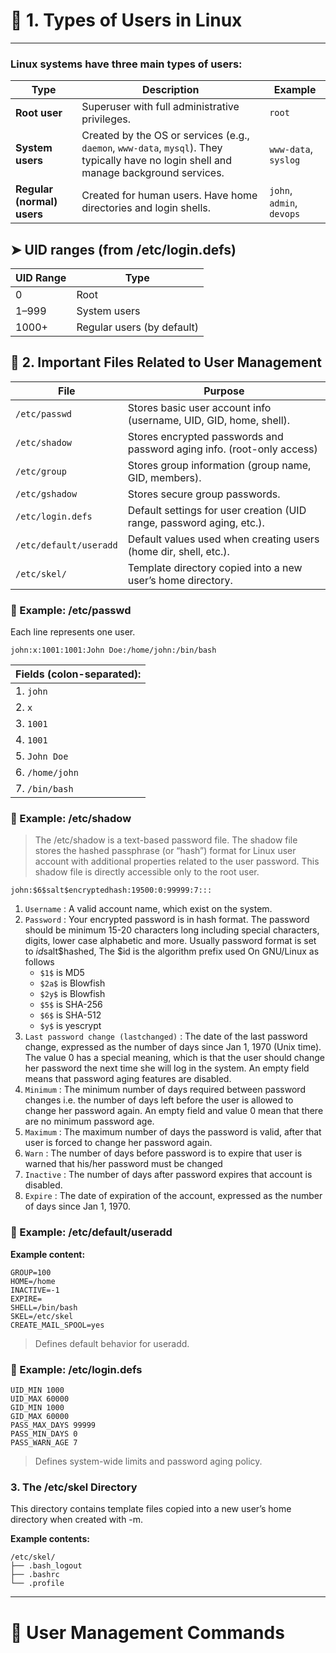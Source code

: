 # 🧠 1. Types of Users in Linux
---
### Linux systems have three main types of users:

| Type                       | Description                                                                                                                             | Example                   |
| -------------------------- | --------------------------------------------------------------------------------------------------------------------------------------- | ------------------------- |
| **Root user**              | Superuser with full administrative privileges.                                                                                          | `root`                    |
| **System users**           | Created by the OS or services (e.g., `daemon`, `www-data`, `mysql`). They typically have no login shell and manage background services. | `www-data`, `syslog`      |
| **Regular (normal) users** | Created for human users. Have home directories and login shells.                                                                        | `john`, `admin`, `devops` |


## ➤ UID ranges (from /etc/login.defs)

| UID Range | Type                       |
| --------- | -------------------------- |
| 0         | Root                       |
| 1–999     | System users               |
| 1000+     | Regular users (by default) |


## 📁 2. Important Files Related to User Management

| File                   | Purpose                                                                |
| ---------------------- | ---------------------------------------------------------------------- |
| `/etc/passwd`          | Stores basic user account info (username, UID, GID, home, shell).      |
| `/etc/shadow`          | Stores encrypted passwords and password aging info. (root-only access) |
| `/etc/group`           | Stores group information (group name, GID, members).                   |
| `/etc/gshadow`         | Stores secure group passwords.                                         |
| `/etc/login.defs`      | Default settings for user creation (UID range, password aging, etc.).  |
| `/etc/default/useradd` | Default values used when creating users (home dir, shell, etc.).       |
| `/etc/skel/`           | Template directory copied into a new user’s home directory.            |


### 🧩 Example: /etc/passwd

Each line represents one user.
```
john:x:1001:1001:John Doe:/home/john:/bin/bash
```
| **Fields (colon-separated):**												          	              |				
| ----------------------------------------------------------------------------- |
| 1. `john`		 		  | username												                          |
| 2. `x`		 		    | password placeholder (actual password in /etc/shadow)     |
| 3. `1001` 	 		  | UID													                              |
| 4. `1001`		 		  | primary GID											                          |
| 5. `John Doe`	 		| comment (GECOS field)									                    |
| 6. `/home/john` 	| home directory										                        |
| 7. `/bin/bash` 		| login shell											                          |

### 🧩 Example: /etc/shadow
> The /etc/shadow is a text-based password file. The shadow file stores the hashed passphrase (or “hash”) format for Linux user account with additional properties related to the user password. This shadow file is directly accessible only to the root user.

```
john:$6$salt$encryptedhash:19500:0:99999:7:::
```
1. `Username` : A valid account name, which exist on the system.
2. `Password` : Your encrypted password is in hash format. The password should be minimum 15-20 characters long including special characters, digits, lower case alphabetic and more. Usually password format is set to $id$salt$hashed, The $id is the algorithm prefix used On GNU/Linux as follows
    - `$1$` is MD5
    - `$2a$` is Blowfish
    - `$2y$` is Blowfish
    - `$5$` is SHA-256
    - `$6$` is SHA-512
    - `$y$` is yescrypt
3. `Last password change (lastchanged)` : The date of the last password change, expressed as the number of days since Jan 1, 1970 (Unix time). The value 0 has a special meaning, which is that the user should change her password the next time she will log in the system. An empty field means that password aging features are disabled.
4. `Minimum` : The minimum number of days required between password changes i.e. the number of days left before the user is allowed to change her password again. An empty field and value 0 mean that there are no minimum password age.
5. `Maximum` : The maximum number of days the password is valid, after that user is forced to change her password again.
6. `Warn` : The number of days before password is to expire that user is warned that his/her password must be changed
7. `Inactive` : The number of days after password expires that account is disabled.
8. `Expire` : The date of expiration of the account, expressed as the number of days since Jan 1, 1970.

### 🧩 Example: /etc/default/useradd

**Example content:**
```
GROUP=100
HOME=/home
INACTIVE=-1
EXPIRE=
SHELL=/bin/bash
SKEL=/etc/skel
CREATE_MAIL_SPOOL=yes
```
> Defines default behavior for useradd.


### 🧩 Example: /etc/login.defs

```
UID_MIN 1000
UID_MAX 60000
GID_MIN 1000
GID_MAX 60000
PASS_MAX_DAYS 99999
PASS_MIN_DAYS 0
PASS_WARN_AGE 7
```
> Defines system-wide limits and password aging policy.

### 3. The /etc/skel Directory

This directory contains template files copied into a new user’s home directory when created with -m.

**Example contents:**
```
/etc/skel/
├── .bash_logout
├── .bashrc
└── .profile
```
---

# 👤 User Management Commands


